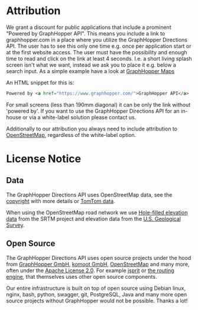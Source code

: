 # Attribution

We grant a discount for public applications that include a prominent "Powered by GraphHopper API". 
This means you include a link to graphhopper.com in a place where you utilize the GraphHopper Directions API. 
The user has to see this only one time e.g. once per application start 
or at the first website access. The user must have the possibility and enough time to read and 
click on the link at least 4 seconds. I.e. a short living splash screen isn't what we want, 
instead we ask you to place it e.g. below a search input. As a simple example have a look 
at [GraphHopper Maps](https://graphhopper.com/maps/)

An HTML snippet for this is:

```html
Powered by <a href="https://www.graphhopper.com/">GraphHopper API</a>
```

For small screens (less than 190mm diagonal) it can be only the link without 'powered by'. 
If you want to use the GraphHopper Directions API for an in-house or via a white-label solution please contact us.

Additionally to our attribution you always need to include 
attribution to [OpenStreetMap](https://www.openstreetmap.org/copyright/), regardless of
the white-label option.

# License Notice

## Data

The GraphHopper Directions API uses OpenStreetMap data, see the [copyright](https://www.openstreetmap.org/copyright/) with more details or [TomTom data](https://www.graphhopper.com/tomtom-end-user-license-agreement/). 

When using the OpenStreetMap road network we use [Hole-filled elevation data](http://www.cgiar-csi.org/data/srtm-90m-digital-elevation-database-v4-1) from the SRTM project and elevation data from the [U.S. Geological Survey](https://lta.cr.usgs.gov/GMTED2010).

## Open Source

The GraphHopper Directions API uses open source projects under the hood from [GraphHopper GmbH](https://github.com/graphhopper/), [komoot GmbH](https://github.com/komoot/), [OpenStreetMap](https://wiki.openstreetmap.org/wiki/Nominatim) and many more, often under the [Apache License 2.0](https://www.apache.org/licenses/LICENSE-2.0). For example [jsprit](https://github.com/graphhopper/jsprit/blob/master/NOTICE.md) or [the routing engine](https://github.com/graphhopper/graphhopper/blob/master/NOTICE.md), that themselves uses other open source components.

Our entire infrastructure is built on top of open source using Debian linux, nginx, bash, python, swagger, git, PostgreSQL, Java and many more open source projects without GraphHopper would not be possible. Thanks a lot!
